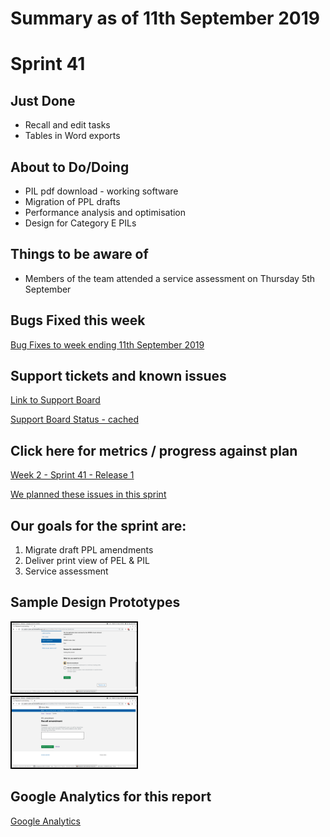 # Summary as of 11th September 2019 

# Sprint 41

## Just Done
* Recall and edit tasks
* Tables in Word exports

## About to Do/Doing
* PIL pdf download - working software
* Migration of PPL drafts
* Performance analysis and optimisation
* Design for Category E PILs

## Things to be aware of
* Members of the team attended a service assessment on Thursday 5th September

## Bugs Fixed this week

[Bug Fixes to week ending 11th September 2019](graphs/bugs11092019.jpg)

## Support tickets and known issues
[Link to Support Board](https://jira.digital.homeoffice.gov.uk/secure/RapidBoard.jspa?rapidView=331&selectedIssue=ALS-47)

[Support Board Status - cached](graphs/supportBoard11092019.jpg)

## Click here for metrics / progress against plan
[Week 2 - Sprint 41 - Release 1](graphs/progress11092019.png)

[We planned these issues in this sprint](graphs/sprint11092019.png)

## Our goals for the sprint are:
1. Migrate draft PPL amendments 
2. Deliver print view of PEL & PIL 
3. Service assessment

## Sample Design Prototypes
<a href="graphs/proto1_11092019.png"><img src="graphs/proto1_11092019.png" alt="HTML5 Icon" width="200" style="border:2px solid black"></a>
<br>
<a href="graphs/proto2_11092019.png"><img src="graphs/proto2_11092019.png" alt="HTML5 Icon" width="200" style="border:2px solid black"></a>
<br>

## Google Analytics for this report
[Google Analytics](graphs/GA11092019.jpg)

